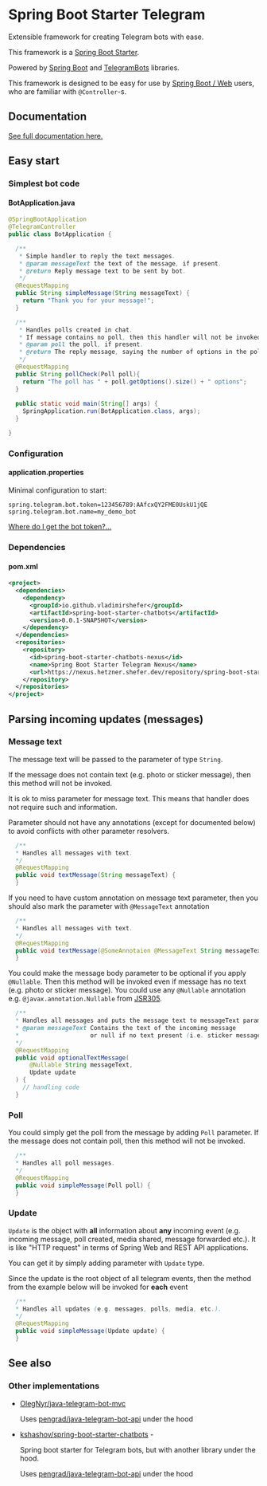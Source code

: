 # Spring Boot Starter Telegram

Extensible framework for creating Telegram bots with ease.

This framework is a [Spring Boot Starter](https://www.geeksforgeeks.org/spring-boot-starters/).

Powered by [Spring Boot](https://github.com/spring-projects/spring-boot) and 
[TelegramBots](https://github.com/rubenlagus/TelegramBots) libraries.

This framework is designed to be easy for use by [Spring Boot / Web](https://spring.io/guides/gs/spring-boot/) users, who are familiar with `@Controller`-s.

## Documentation

[See full documentation here.](https://vladimirshefer.github.io/spring-boot-starter-chatbots/)

## Easy start

### Simplest bot code

#### BotApplication.java
```java
@SpringBootApplication
@TelegramController
public class BotApplication {

  /**
   * Simple handler to reply the text messages.
   * @param messageText the text of the message, if present.
   * @return Reply message text to be sent by bot.
   */
  @RequestMapping
  public String simpleMessage(String messageText) {
    return "Thank you for your message!";
  }

  /**
   * Handles polls created in chat.
   * If message contains no poll, then this handler will not be invoked.
   * @param poll the poll, if present.
   * @return The reply message, saying the number of options in the poll.
   */
  @RequestMapping
  public String pollCheck(Poll poll){
    return "The poll has " + poll.getOptions().size() + " options";
  }
  
  public static void main(String[] args) {
    SpringApplication.run(BotApplication.class, args);
  }

}
```

### Configuration

#### application.properties

Minimal configuration to start:
```properties
spring.telegram.bot.token=123456789:AAfcxQY2FME0UskU1jQE
spring.telegram.bot.name=my_demo_bot
```
[Where do I get the bot token?...](https://core.telegram.org/bots#6-botfather)

### Dependencies

#### pom.xml
```xml
<project>
  <dependencies>
    <dependency>
      <groupId>io.github.vladimirshefer</groupId>
      <artifactId>spring-boot-starter-chatbots</artifactId>
      <version>0.0.1-SNAPSHOT</version>
    </dependency>
  </dependencies>
  <repositories>
    <repository>
      <id>spring-boot-starter-chatbots-nexus</id>
      <name>Spring Boot Starter Telegram Nexus</name>
      <url>https://nexus.hetzner.shefer.dev/repository/spring-boot-starter-chatbots/</url>
    </repository>
  </repositories>
</project>
```

## Parsing incoming updates (messages)

### Message text
The message text will be passed to the parameter of type `String`.

If the message does not contain text (e.g. photo or sticker message), 
then this method will not be invoked.

It is ok to miss parameter for message text. This means that handler does not require such and information.

Parameter should not have any annotations (except for documented below) 
to avoid conflicts with other parameter resolvers.
```java
  /**
  * Handles all messages with text.
  */
  @RequestMapping
  public void textMessage(String messageText) {
  }
```

If you need to have custom annotation on message text parameter, 
then you should also mark the parameter with `@MessageText` annotation

```java
  /**
  * Handles all messages with text.
  */
  @RequestMapping
  public void textMessage(@SomeAnnotaion @MessageText String messageText) {
  }
```

You could make the message body parameter to be optional if you apply `@Nullable`.
Then this method will be invoked even if message has no text (e.g. photo or sticker message).
You could use any `@Nullable` annotation e.g. 
`@javax.annotation.Nullable` from [JSR305](https://mvnrepository.com/artifact/com.google.code.findbugs/jsr305).

```java
  /**
  * Handles all messages and puts the message text to messageText parameter if present.
  * @param messageText Contains the text of the incoming message 
  *                    or null if no text present (i.e. sticker message).
  */
  @RequestMapping
  public void optionalTextMessage(
      @Nullable String messageText,
      Update update
  ) {
    // handling code
  }
```

### Poll
You could simply get the poll from the message by adding `Poll` parameter.
If the message does not contain poll, then this method will not be invoked.
```java
  /**
  * Handles all poll messages.
  */
  @RequestMapping
  public void simpleMessage(Poll poll) {
  }
```

### Update
`Update` is the object with **all** information about **any** incoming event 
(e.g. incoming message, poll created, media shared, message forwarded etc.).
It is like "HTTP request" in terms of Spring Web and REST API applications.

You can get it by simply adding parameter with `Update` type.

Since the update is the root object of all telegram events, then the method from the example below will be invoked for **each** event 
```java
  /**
  * Handles all updates (e.g. messages, polls, media, etc.).
  */
  @RequestMapping
  public void simpleMessage(Update update) {
  }
```


## See also

### Other implementations
- [OlegNyr/java-telegram-bot-mvc](https://github.com/OlegNyr/java-telegram-bot-mvc)
  
  Uses [pengrad/java-telegram-bot-api](https://github.com/pengrad/java-telegram-bot-api) under the hood
  
  
- [kshashov/spring-boot-starter-chatbots](https://github.com/kshashov/spring-boot-starter-chatbots/) - 

  Spring boot starter for Telegram bots, but with another library under the hood.
  
  Uses [pengrad/java-telegram-bot-api](https://github.com/pengrad/java-telegram-bot-api) under the hood
  
